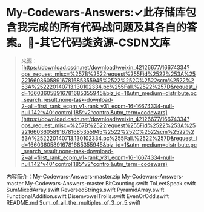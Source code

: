 <!--yml
category: codewars
date: 2022-08-13 11:39:06
-->

# My-Codewars-Answers:✓此存储库包含我完成的所有代码战问题及其各自的答案。:open_book:-其它代码类资源-CSDN文库

> 来源：[https://download.csdn.net/download/weixin_42126677/16674334?ops_request_misc=%257B%2522request%255Fid%2522%253A%2522166036058916781685355945%2522%252C%2522scm%2522%253A%252220140713.130102334.pc%255Fall.%2522%257D&request_id=166036058916781685355945&biz_id=1&utm_medium=distribute.pc_search_result.none-task-download-2~all~first_rank_ecpm_v1~rank_v31_ecpm-16-16674334-null-null.142^v40^control,185^v2^control&utm_term=codewars](https://download.csdn.net/download/weixin_42126677/16674334?ops_request_misc=%257B%2522request%255Fid%2522%253A%2522166036058916781685355945%2522%252C%2522scm%2522%253A%252220140713.130102334.pc%255Fall.%2522%257D&request_id=166036058916781685355945&biz_id=1&utm_medium=distribute.pc_search_result.none-task-download-2~all~first_rank_ecpm_v1~rank_v31_ecpm-16-16674334-null-null.142^v40^control,185^v2^control&utm_term=codewars)

内容简介：My-Codewars-Answers-master.zip My-Codewars-Answers-master My-Codewars-Answers-master BitCounting.swift ToLeetSpeak.swift SumMixedArray.swift ReversedStrings.swift PyramidArray.swift FunctionalAddition.swift DisemvowelTrolls.swift EvenOrOdd.swift README.md Sum_of_all_the_multiples_of_3_or_5.swift